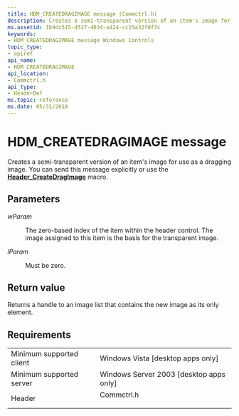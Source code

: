 ```yaml
---
title: HDM_CREATEDRAGIMAGE message (Commctrl.h)
description: Creates a semi-transparent version of an item's image for use as a dragging image. You can send this message explicitly or use the Header\_CreateDragImage macro.
ms.assetid: 1b9dc515-d327-4634-a424-cc15a32f0f7c
keywords:
- HDM_CREATEDRAGIMAGE message Windows Controls
topic_type:
- apiref
api_name:
- HDM_CREATEDRAGIMAGE
api_location:
- Commctrl.h
api_type:
- HeaderDef
ms.topic: reference
ms.date: 05/31/2018
---
```


# HDM\_CREATEDRAGIMAGE message

Creates a semi-transparent version of an item's image for use as a dragging image. You can send this message explicitly or use the [**Header\_CreateDragImage**](/windows/desktop/api/Commctrl/nf-commctrl-header_createdragimage) macro.

## Parameters

<dl> <dt>

*wParam* 
</dt> <dd>

The zero-based index of the item within the header control. The image assigned to this item is the basis for the transparent image.

</dd> <dt>

*lParam* 
</dt> <dd>Must be zero.</dd> </dl>

## Return value

Returns a handle to an image list that contains the new image as its only element.

## Requirements



|                                     |                                                                                       |
|-------------------------------------|---------------------------------------------------------------------------------------|
| Minimum supported client<br/> | Windows Vista \[desktop apps only\]<br/>                                        |
| Minimum supported server<br/> | Windows Server 2003 \[desktop apps only\]<br/>                                  |
| Header<br/>                   | <dl> <dt>Commctrl.h</dt> </dl> |



 

 





